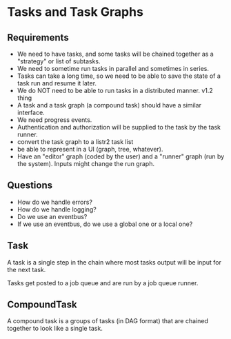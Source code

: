 # Tasks and Task Graphs

## Requirements

- We need to have tasks, and some tasks will be chained together as a "strategy" or list of subtasks.
- We need to sometime run tasks in parallel and sometimes in series.
- Tasks can take a long time, so we need to be able to save the state of a task run and resume it later.
- We do NOT need to be able to run tasks in a distributed manner. v1.2 thing
- A task and a task graph (a compound task) should have a similar interface.
- We need progress events.
- Authentication and authorization will be supplied to the task by the task runner.
- convert the task graph to a listr2 task list
- be able to represent in a UI (graph, tree, whatever).
- Have an "editor" graph (coded by the user) and a "runner" graph (run by the system). Inputs might change the run graph.

## Questions

- How do we handle errors?
- How do we handle logging?
- Do we use an eventbus?
- If we use an eventbus, do we use a global one or a local one?

## Task

A task is a single step in the chain where most tasks output will be input for the next task.

Tasks get posted to a job queue and are run by a job queue runner.

## CompoundTask

A compound task is a groups of tasks (in DAG format) that are chained together to look like a single task.
